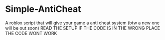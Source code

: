 # Simple-AntiCheat
A roblox script that will give your game a anti cheat system (btw a new one will be out soon) 
READ THE SETUP IF THE CODE IS IN THE WRONG PLACE THE CODE WONT WORK
